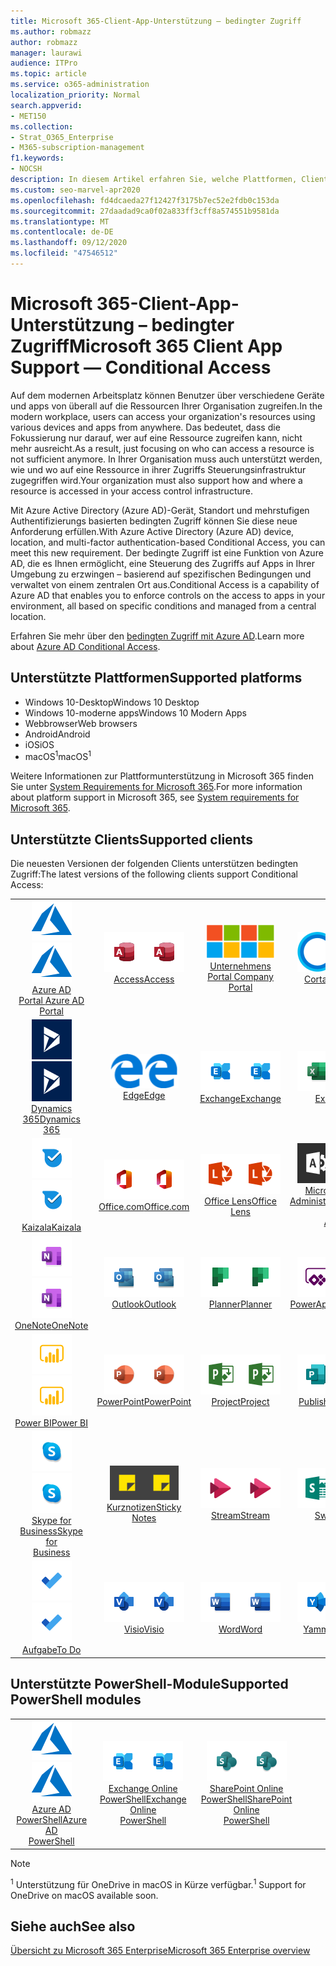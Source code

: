 ```yaml
---
title: Microsoft 365-Client-App-Unterstützung – bedingter Zugriff
ms.author: robmazz
author: robmazz
manager: laurawi
audience: ITPro
ms.topic: article
ms.service: o365-administration
localization_priority: Normal
search.appverid:
- MET150
ms.collection:
- Strat_O365_Enterprise
- M365-subscription-management
f1.keywords:
- NOCSH
description: In diesem Artikel erfahren Sie, welche Plattformen, Clients und PowerShell-Module den bedingten Zugriff für Microsoft 365 unterstützen.
ms.custom: seo-marvel-apr2020
ms.openlocfilehash: fd4dcaeda27f12427f3175b7ec52e2fdb0c153da
ms.sourcegitcommit: 27daadad9ca0f02a833ff3cff8a574551b9581da
ms.translationtype: MT
ms.contentlocale: de-DE
ms.lasthandoff: 09/12/2020
ms.locfileid: "47546512"
---
```

# <a name="microsoft-365-client-app-support--conditional-access"></a><span data-ttu-id="7982b-103">Microsoft 365-Client-App-Unterstützung – bedingter Zugriff</span><span class="sxs-lookup"><span data-stu-id="7982b-103">Microsoft 365 Client App Support — Conditional Access</span></span>

<span data-ttu-id="7982b-104">Auf dem modernen Arbeitsplatz können Benutzer über verschiedene Geräte und apps von überall auf die Ressourcen Ihrer Organisation zugreifen.</span><span class="sxs-lookup"><span data-stu-id="7982b-104">In the modern workplace, users can access your organization's resources using various devices and apps from anywhere.</span></span> <span data-ttu-id="7982b-105">Das bedeutet, dass die Fokussierung nur darauf, wer auf eine Ressource zugreifen kann, nicht mehr ausreicht.</span><span class="sxs-lookup"><span data-stu-id="7982b-105">As a result, just focusing on who can access a resource is not sufficient anymore.</span></span> <span data-ttu-id="7982b-106">In Ihrer Organisation muss auch unterstützt werden, wie und wo auf eine Ressource in ihrer Zugriffs Steuerungsinfrastruktur zugegriffen wird.</span><span class="sxs-lookup"><span data-stu-id="7982b-106">Your organization must also support how and where a resource is accessed in your access control infrastructure.</span></span>

<span data-ttu-id="7982b-107">Mit Azure Active Directory (Azure AD)-Gerät, Standort und mehrstufigen Authentifizierungs basierten bedingten Zugriff können Sie diese neue Anforderung erfüllen.</span><span class="sxs-lookup"><span data-stu-id="7982b-107">With Azure Active Directory (Azure AD) device, location, and multi-factor authentication-based Conditional Access, you can meet this new requirement.</span></span> <span data-ttu-id="7982b-108">Der bedingte Zugriff ist eine Funktion von Azure AD, die es Ihnen ermöglicht, eine Steuerung des Zugriffs auf Apps in Ihrer Umgebung zu erzwingen – basierend auf spezifischen Bedingungen und verwaltet von einem zentralen Ort aus.</span><span class="sxs-lookup"><span data-stu-id="7982b-108">Conditional Access is a capability of Azure AD that enables you to enforce controls on the access to apps in your environment, all based on specific conditions and managed from a central location.</span></span>

<span data-ttu-id="7982b-109">Erfahren Sie mehr über den [bedingten Zugriff mit Azure AD](https://docs.microsoft.com/azure/active-directory/conditional-access/).</span><span class="sxs-lookup"><span data-stu-id="7982b-109">Learn more about [Azure AD Conditional Access](https://docs.microsoft.com/azure/active-directory/conditional-access/).</span></span>

## <a name="supported-platforms"></a><span data-ttu-id="7982b-110">Unterstützte Plattformen</span><span class="sxs-lookup"><span data-stu-id="7982b-110">Supported platforms</span></span>

 - <span data-ttu-id="7982b-111">Windows 10-Desktop</span><span class="sxs-lookup"><span data-stu-id="7982b-111">Windows 10 Desktop</span></span>
 - <span data-ttu-id="7982b-112">Windows 10-moderne apps</span><span class="sxs-lookup"><span data-stu-id="7982b-112">Windows 10 Modern Apps</span></span>
 - <span data-ttu-id="7982b-113">Webbrowser</span><span class="sxs-lookup"><span data-stu-id="7982b-113">Web browsers</span></span>
 - <span data-ttu-id="7982b-114">Android</span><span class="sxs-lookup"><span data-stu-id="7982b-114">Android</span></span>
 - <span data-ttu-id="7982b-115">iOS</span><span class="sxs-lookup"><span data-stu-id="7982b-115">iOS</span></span>
 - <span data-ttu-id="7982b-116">macOS<sup>1</sup></span><span class="sxs-lookup"><span data-stu-id="7982b-116">macOS<sup>1</sup></span></span>

<span data-ttu-id="7982b-117">Weitere Informationen zur Plattformunterstützung in Microsoft 365 finden Sie unter [System Requirements for Microsoft 365](https://products.office.com/office-system-requirements).</span><span class="sxs-lookup"><span data-stu-id="7982b-117">For more information about platform support in Microsoft 365, see [System requirements for Microsoft 365](https://products.office.com/office-system-requirements).</span></span>

## <a name="supported-clients"></a><span data-ttu-id="7982b-118">Unterstützte Clients</span><span class="sxs-lookup"><span data-stu-id="7982b-118">Supported clients</span></span>

<span data-ttu-id="7982b-119">Die neuesten Versionen der folgenden Clients unterstützen bedingten Zugriff:</span><span class="sxs-lookup"><span data-stu-id="7982b-119">The latest versions of the following clients support Conditional Access:</span></span>

| | | | | | |
|:---:|:---:|:---:|:---:|:---:|:---:|
| <span data-ttu-id="7982b-120">![Azure-Symbol](../media/o365-azure-64x64.png)</span><span class="sxs-lookup"><span data-stu-id="7982b-120">![Azure icon](../media/o365-azure-64x64.png)</span></span> <br> [<span data-ttu-id="7982b-121">Azure AD <br> Portal </span><span class="sxs-lookup"><span data-stu-id="7982b-121">Azure AD <br> Portal </span></span>](https://azure.microsoft.com/features/azure-portal/) | <span data-ttu-id="7982b-122">![Access-Symbol](../media/o365-access-64x64.png)</span><span class="sxs-lookup"><span data-stu-id="7982b-122">![Access icon](../media/o365-access-64x64.png)</span></span> <br> [<span data-ttu-id="7982b-123">Access</span><span class="sxs-lookup"><span data-stu-id="7982b-123">Access</span></span>](https://products.office.com/access) | <span data-ttu-id="7982b-124">![Symbol des Unternehmensportals](../media/o365-microsoft-64x64.png)</span><span class="sxs-lookup"><span data-stu-id="7982b-124">![Company portal icon](../media/o365-microsoft-64x64.png)</span></span> <br> [<span data-ttu-id="7982b-125">Unternehmens <br> Portal </span><span class="sxs-lookup"><span data-stu-id="7982b-125">Company <br> Portal </span></span>](https://docs.microsoft.com/intune-user-help/sign-in-to-the-company-portal)  | <span data-ttu-id="7982b-126">![Cortana-Symbol](../media/o365-cortana-64x64.png)</span><span class="sxs-lookup"><span data-stu-id="7982b-126">![Cortana icon](../media/o365-cortana-64x64.png)</span></span> <br> [<span data-ttu-id="7982b-127">Cortana</span><span class="sxs-lookup"><span data-stu-id="7982b-127">Cortana</span></span>](https://www.microsoft.com/cortana) | <span data-ttu-id="7982b-128">![Vertiefen (Symbol)](../media/o365-delve-64x64.png)</span><span class="sxs-lookup"><span data-stu-id="7982b-128">![Delve icon](../media/o365-delve-64x64.png)</span></span> <br> [<span data-ttu-id="7982b-129">Delve</span><span class="sxs-lookup"><span data-stu-id="7982b-129">Delve</span></span>](https://products.office.com/business/intelligent-search) 
| <span data-ttu-id="7982b-130">![Dynamics 365-Symbol](../media/o365-dynamics365-64x64.png)</span><span class="sxs-lookup"><span data-stu-id="7982b-130">![Dynamics 365 icon](../media/o365-dynamics365-64x64.png)</span></span> <br> [<span data-ttu-id="7982b-131">Dynamics 365</span><span class="sxs-lookup"><span data-stu-id="7982b-131">Dynamics 365</span></span>](https://dynamics.microsoft.com) | <span data-ttu-id="7982b-132">![Edge-Symbol](../media/o365-edge-64x64.png)</span><span class="sxs-lookup"><span data-stu-id="7982b-132">![Edge icon](../media/o365-edge-64x64.png)</span></span> <br> [<span data-ttu-id="7982b-133">Edge</span><span class="sxs-lookup"><span data-stu-id="7982b-133">Edge</span></span>](https://www.microsoft.com/windows/microsoft-edge) | <span data-ttu-id="7982b-134">![Exchange-Symbol](../media/o365-exchange-64x64.png)</span><span class="sxs-lookup"><span data-stu-id="7982b-134">![Exchange icon](../media/o365-exchange-64x64.png)</span></span> <br> [<span data-ttu-id="7982b-135">Exchange</span><span class="sxs-lookup"><span data-stu-id="7982b-135">Exchange</span></span>](https://products.office.com/exchange/exchange-online) | <span data-ttu-id="7982b-136">![Excel-Symbol](../media/o365-excel-64x64.png)</span><span class="sxs-lookup"><span data-stu-id="7982b-136">![Excel icon](../media/o365-excel-64x64.png)</span></span> <br> [<span data-ttu-id="7982b-137">Excel</span><span class="sxs-lookup"><span data-stu-id="7982b-137">Excel</span></span>](https://products.office.com/excel) | <span data-ttu-id="7982b-138">![Symbol "Formulare"](../media/o365-forms-64x64.png)</span><span class="sxs-lookup"><span data-stu-id="7982b-138">![Forms icon](../media/o365-forms-64x64.png)</span></span> <br> [<span data-ttu-id="7982b-139">Formulare</span><span class="sxs-lookup"><span data-stu-id="7982b-139">Forms</span></span>](https://flow.microsoft.com/connectors/shared_microsoftforms/microsoft-forms/) 
| <span data-ttu-id="7982b-140">![Kaizala-Symbol](../media/o365-kaizala-64x64.png)</span><span class="sxs-lookup"><span data-stu-id="7982b-140">![Kaizala icon](../media/o365-kaizala-64x64.png)</span></span> <br> [<span data-ttu-id="7982b-141">Kaizala</span><span class="sxs-lookup"><span data-stu-id="7982b-141">Kaizala</span></span>](https://products.office.com/en/business/microsoft-kaizala) | <span data-ttu-id="7982b-142">![Office.com-Symbol](../media/o365-office-64x64.png)</span><span class="sxs-lookup"><span data-stu-id="7982b-142">![Office.com icon](../media/o365-office-64x64.png)</span></span> <br> [<span data-ttu-id="7982b-143">Office.com</span><span class="sxs-lookup"><span data-stu-id="7982b-143">Office.com</span></span>](https://www.office.com/) | <span data-ttu-id="7982b-144">![Linsen Symbol](../media/o365-lens-64x64.png)</span><span class="sxs-lookup"><span data-stu-id="7982b-144">![Lens icon](../media/o365-lens-64x64.png)</span></span> <br> [<span data-ttu-id="7982b-145">Office Lens</span><span class="sxs-lookup"><span data-stu-id="7982b-145">Office Lens</span></span>](https://www.microsoft.com/p/office-lens/9wzdncrfj3t8?activetab=pivot%3Aoverviewtab) | <span data-ttu-id="7982b-146">![Office 365 Administrator Symbol](../media/o365-o365admin-64x64.png)</span><span class="sxs-lookup"><span data-stu-id="7982b-146">![Office 365 Admin icon](../media/o365-o365admin-64x64.png)</span></span> <br> [<span data-ttu-id="7982b-147">Microsoft 365- <br> Administrator</span><span class="sxs-lookup"><span data-stu-id="7982b-147">Microsoft 365 <br> Admin</span></span>](https://products.office.com/business/manage-office-365-admin-app) | <span data-ttu-id="7982b-148">![OneDrive für Unternehmen Symbol](../media/o365-OneDrive-64x64.png)</span><span class="sxs-lookup"><span data-stu-id="7982b-148">![OneDrive for Business icon](../media/o365-OneDrive-64x64.png)</span></span> <br> [<span data-ttu-id="7982b-149">OneDrive<sup>1</sup></span><span class="sxs-lookup"><span data-stu-id="7982b-149">OneDrive<sup>1</sup></span></span>](https://products.office.com/onedrive-for-business/online-cloud-storage) 
| <span data-ttu-id="7982b-150">![OneNote-Symbol](../media/o365-OneNote-64x64.png)</span><span class="sxs-lookup"><span data-stu-id="7982b-150">![OneNote icon](../media/o365-OneNote-64x64.png)</span></span> <br> [<span data-ttu-id="7982b-151">OneNote</span><span class="sxs-lookup"><span data-stu-id="7982b-151">OneNote</span></span>](https://products.office.com/onenote) | <span data-ttu-id="7982b-152">![Outlook-Symbol](../media/o365-outlook-64x64.png)</span><span class="sxs-lookup"><span data-stu-id="7982b-152">![Outlook icon](../media/o365-outlook-64x64.png)</span></span> <br> [<span data-ttu-id="7982b-153">Outlook</span><span class="sxs-lookup"><span data-stu-id="7982b-153">Outlook</span></span>](https://products.office.com/outlook) | <span data-ttu-id="7982b-154">![Planner-Symbol](../media/o365-planner-64x64.png)</span><span class="sxs-lookup"><span data-stu-id="7982b-154">![Planner icon](../media/o365-planner-64x64.png)</span></span> <br> [<span data-ttu-id="7982b-155">Planner</span><span class="sxs-lookup"><span data-stu-id="7982b-155">Planner</span></span>](https://products.office.com/business/task-management-software) | <span data-ttu-id="7982b-156">![PowerApps-Symbol](../media/o365-powerapps-64x64.png)</span><span class="sxs-lookup"><span data-stu-id="7982b-156">![PowerApps icon](../media/o365-powerapps-64x64.png)</span></span> <br> [<span data-ttu-id="7982b-157">PowerApps</span><span class="sxs-lookup"><span data-stu-id="7982b-157">PowerApps</span></span>](https://powerapps.microsoft.com) | <span data-ttu-id="7982b-158">![Power-Automatisierungs Symbol](../media/o365-flow-64x64.png)</span><span class="sxs-lookup"><span data-stu-id="7982b-158">![Power Automate icon](../media/o365-flow-64x64.png)</span></span> <br> [<span data-ttu-id="7982b-159">Power- <br> Automatisierung</span><span class="sxs-lookup"><span data-stu-id="7982b-159">Power <br> Automate</span></span>](https://flow.microsoft.com)
| <span data-ttu-id="7982b-160">![PowerBI-Symbol](../media/o365-powerbi-64x64.png)</span><span class="sxs-lookup"><span data-stu-id="7982b-160">![PowerBI icon](../media/o365-powerbi-64x64.png)</span></span> <br> [<span data-ttu-id="7982b-161">Power BI</span><span class="sxs-lookup"><span data-stu-id="7982b-161">Power BI</span></span>](https://powerbi.microsoft.com) | <span data-ttu-id="7982b-162">![PowerPoint-Symbol](../media/o365-powerpoint-64x64.png)</span><span class="sxs-lookup"><span data-stu-id="7982b-162">![PowerPoint icon](../media/o365-powerpoint-64x64.png)</span></span> <br> [<span data-ttu-id="7982b-163">PowerPoint</span><span class="sxs-lookup"><span data-stu-id="7982b-163">PowerPoint</span></span>](https://products.office.com/powerpoint) | <span data-ttu-id="7982b-164">![Project-Symbol](../media/o365-project-64x64.png)</span><span class="sxs-lookup"><span data-stu-id="7982b-164">![Project icon](../media/o365-project-64x64.png)</span></span> <br> [<span data-ttu-id="7982b-165">Project</span><span class="sxs-lookup"><span data-stu-id="7982b-165">Project</span></span>](https://products.office.com/project) | <span data-ttu-id="7982b-166">![Publisher-Symbol](../media/o365-publisher-64x64.png)</span><span class="sxs-lookup"><span data-stu-id="7982b-166">![Publisher icon](../media/o365-publisher-64x64.png)</span></span> <br> [<span data-ttu-id="7982b-167">Publisher</span><span class="sxs-lookup"><span data-stu-id="7982b-167">Publisher</span></span>](https://products.office.com/publisher) | <span data-ttu-id="7982b-168">![SharePoint-Symbol](../media/o365-sharepoint-64x64.png)</span><span class="sxs-lookup"><span data-stu-id="7982b-168">![SharePoint icon](../media/o365-sharepoint-64x64.png)</span></span> <br> [<span data-ttu-id="7982b-169">Share</span><span class="sxs-lookup"><span data-stu-id="7982b-169">Sharepoint</span></span>](https://products.office.com/sharepoint) 
| <span data-ttu-id="7982b-170">![Skype for Business-Symbol](../media/o365-skypeforbusiness-64x64.png)</span><span class="sxs-lookup"><span data-stu-id="7982b-170">![Skype for Business icon](../media/o365-skypeforbusiness-64x64.png)</span></span> <br> [<span data-ttu-id="7982b-171">Skype for <br> Business</span><span class="sxs-lookup"><span data-stu-id="7982b-171">Skype for <br> Business</span></span>](https://www.skype.com/business/) | <span data-ttu-id="7982b-172">![Symbol für Notizen](../media/o365-stickynotes-64x64.png)</span><span class="sxs-lookup"><span data-stu-id="7982b-172">![Sticky Notes icon](../media/o365-stickynotes-64x64.png)</span></span> <br> [<span data-ttu-id="7982b-173">Kurznotizen</span><span class="sxs-lookup"><span data-stu-id="7982b-173">Sticky Notes</span></span>](https://www.microsoft.com/p/microsoft-sticky-notes/9nblggh4qghw) | <span data-ttu-id="7982b-174">![Stream-Symbol](../media/o365-stream-64x64.png)</span><span class="sxs-lookup"><span data-stu-id="7982b-174">![Stream icon](../media/o365-stream-64x64.png)</span></span> <br> [<span data-ttu-id="7982b-175">Stream</span><span class="sxs-lookup"><span data-stu-id="7982b-175">Stream</span></span>](https://stream.microsoft.com) | <span data-ttu-id="7982b-176">![Sway-Symbol](../media/o365-sway-64x64.png)</span><span class="sxs-lookup"><span data-stu-id="7982b-176">![Sway icon](../media/o365-sway-64x64.png)</span></span> <br> [<span data-ttu-id="7982b-177">Sway</span><span class="sxs-lookup"><span data-stu-id="7982b-177">Sway</span></span>](https://sway.com) | <span data-ttu-id="7982b-178">![Teams-Symbol](../media/o365-teams-64x64.png)</span><span class="sxs-lookup"><span data-stu-id="7982b-178">![Teams icon](../media/o365-teams-64x64.png)</span></span> <br> [<span data-ttu-id="7982b-179">Microsoft Teams</span><span class="sxs-lookup"><span data-stu-id="7982b-179">Teams</span></span>](https://products.office.com/microsoft-teams/group-chat-software) 
| <span data-ttu-id="7982b-180">![To-do-Symbol](../media/o365-todo-64x64.png)</span><span class="sxs-lookup"><span data-stu-id="7982b-180">![To Do icon](../media/o365-todo-64x64.png)</span></span> <br> [<span data-ttu-id="7982b-181">Aufgabe</span><span class="sxs-lookup"><span data-stu-id="7982b-181">To Do</span></span>](https://todo.microsoft.com) | <span data-ttu-id="7982b-182">![Visio-Symbol](../media/o365-visio-64x64.png)</span><span class="sxs-lookup"><span data-stu-id="7982b-182">![Visio icon](../media/o365-visio-64x64.png)</span></span> <br> [<span data-ttu-id="7982b-183">Visio</span><span class="sxs-lookup"><span data-stu-id="7982b-183">Visio</span></span>](https://products.office.com/visio/flowchart-software) | <span data-ttu-id="7982b-184">![Word-Symbol](../media/o365-word-64x64.png)</span><span class="sxs-lookup"><span data-stu-id="7982b-184">![Word icon](../media/o365-word-64x64.png)</span></span> <br> [<span data-ttu-id="7982b-185">Word</span><span class="sxs-lookup"><span data-stu-id="7982b-185">Word</span></span>](https://products.office.com/word) | <span data-ttu-id="7982b-186">![Yammer-Symbol](../media/o365-yammer-64x64.png)</span><span class="sxs-lookup"><span data-stu-id="7982b-186">![Yammer icon](../media/o365-yammer-64x64.png)</span></span> <br> [<span data-ttu-id="7982b-187">Yammer</span><span class="sxs-lookup"><span data-stu-id="7982b-187">Yammer</span></span>](https://products.office.com/yammer/yammer-overview)

## <a name="supported-powershell-modules"></a><span data-ttu-id="7982b-188">Unterstützte PowerShell-Module</span><span class="sxs-lookup"><span data-stu-id="7982b-188">Supported PowerShell modules</span></span>

| | | | | | |
|:---:|:---:|:---:|:---:|:---:|:---:|
| <span data-ttu-id="7982b-189">![Azure-Symbol](../media/o365-azure-64x64.png)</span><span class="sxs-lookup"><span data-stu-id="7982b-189">![Azure icon](../media/o365-azure-64x64.png)</span></span> <br> [<span data-ttu-id="7982b-190">Azure AD <br> PowerShell</span><span class="sxs-lookup"><span data-stu-id="7982b-190">Azure AD <br> PowerShell</span></span>](https://docs.microsoft.com/powershell/azure/active-directory/overview?view=azureadps-2.0) | <span data-ttu-id="7982b-191">![Exchange-Symbol](../media/o365-exchange-64x64.png)</span><span class="sxs-lookup"><span data-stu-id="7982b-191">![Exchange icon](../media/o365-exchange-64x64.png)</span></span> <br> [<span data-ttu-id="7982b-192">Exchange Online <br> PowerShell</span><span class="sxs-lookup"><span data-stu-id="7982b-192">Exchange Online <br> PowerShell</span></span>](https://docs.microsoft.com/powershell/exchange/exchange-online-powershell) | <span data-ttu-id="7982b-193">![SharePoint-Symbol](../media/o365-sharepoint-64x64.png)</span><span class="sxs-lookup"><span data-stu-id="7982b-193">![SharePoint icon](../media/o365-sharepoint-64x64.png)</span></span> <br> [<span data-ttu-id="7982b-194">SharePoint Online <br> PowerShell</span><span class="sxs-lookup"><span data-stu-id="7982b-194">SharePoint Online <br> PowerShell</span></span>](https://docs.microsoft.com/powershell/sharepoint/sharepoint-online/connect-sharepoint-online)

> [!NOTE]
> <span data-ttu-id="7982b-195"><sup>1</sup> Unterstützung für OneDrive in macOS in Kürze verfügbar.</span><span class="sxs-lookup"><span data-stu-id="7982b-195"><sup>1</sup> Support for OneDrive on macOS available soon.</span></span>

## <a name="see-also"></a><span data-ttu-id="7982b-196">Siehe auch</span><span class="sxs-lookup"><span data-stu-id="7982b-196">See also</span></span>

[<span data-ttu-id="7982b-197">Übersicht zu Microsoft 365 Enterprise</span><span class="sxs-lookup"><span data-stu-id="7982b-197">Microsoft 365 Enterprise overview</span></span>](microsoft-365-overview.md)
